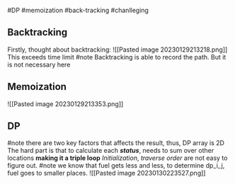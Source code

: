 #DP #memoization #back-tracking #chanlleging 
## Backtracking
Firstly, thought about backtracking:
![[Pasted image 20230129213218.png]]
This exceeds time limit
#note Backtracking is able to record the path. But it is not necessary here
## Memoization
![[Pasted image 20230129213353.png]]

## DP
#note there are two key factors that affects the result, thus, DP array is 2D
The hard part is that to calculate each **_status_**, needs to sum over other locations
**making it a triple loop**
_Initialization_, _traverse order_ are not easy to figure out.
#note we know that fuel gets less and less, to determine dp_i_j, fuel goes to smaller places.
![[Pasted image 20230130223527.png]]
